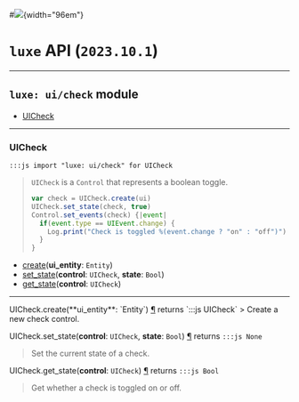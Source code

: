 #![](../../../../../../images/luxe-dark.svg){width="96em"}

# `luxe` API (`2023.10.1`)  


---

## `luxe: ui/check` module

- [UICheck](#uicheck)   

---

### UICheck
`:::js import "luxe: ui/check" for UICheck`
> `UICheck` is a `Control` that represents a boolean toggle.
> 
>   ```js
>   var check = UICheck.create(ui)
>   UICheck.set_state(check, true)
>   Control.set_events(check) {|event|
>     if(event.type == UIEvent.change) {
>       Log.print("Check is toggled %(event.change ? "on" : "off")")
>     }
>   }
>   ```

- [create](#UICheck.create)(**ui_entity**: `Entity`)
- [set_state](#UICheck.set_state+2)(**control**: `UICheck`, **state**: `Bool`)
- [get_state](#UICheck.get_state)(**control**: `UICheck`)

<hr/>
<endpoint module="luxe: ui/check" class="UICheck" signature="create(ui_entity : Entity)"></endpoint>
<signature id="UICheck.create">UICheck.create(**ui_entity**: `Entity`)
<a class="headerlink" href="#UICheck.create" title="Permanent link">¶</a></signature>
<span class='api_ret'>returns</span> `:::js UICheck`
> Create a new check control.   

<endpoint module="luxe: ui/check" class="UICheck" signature="set_state(control : UICheck, state : Bool)"></endpoint>
<signature id="UICheck.set_state+2">UICheck.set_state(**control**: `UICheck`, **state**: `Bool`)
<a class="headerlink" href="#UICheck.set_state+2" title="Permanent link">¶</a></signature>
<span class='api_ret'>returns</span> `:::js None`
> Set the current state of a check.   

<endpoint module="luxe: ui/check" class="UICheck" signature="get_state(control : UICheck)"></endpoint>
<signature id="UICheck.get_state">UICheck.get_state(**control**: `UICheck`)
<a class="headerlink" href="#UICheck.get_state" title="Permanent link">¶</a></signature>
<span class='api_ret'>returns</span> `:::js Bool`
> Get whether a check is toggled on or off.   

